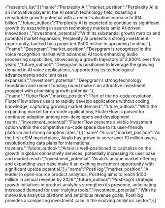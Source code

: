 {"research_list":[{"name":"Perplexity AI","market_position":"Perplexity AI is an innovative player in the AI search technology field, boasting a remarkable growth potential with a recent valuation increase to $14 billion.","future_outlook":"Perplexity AI is expected to continue its significant growth by expanding in search technology markets amid AI-driven innovations.","investment_potential":"With its substantial growth metrics and potential market expansion, Perplexity AI presents a strong investment opportunity, backed by a projected $500 million in upcoming funding."},{"name":"Deepgram","market_position":"Deepgram is recognized in the voice recognition market with advanced AI tools enhancing audio processing capabilities, showcasing a growth trajectory of 2,800% over five years.","future_outlook":"Deepgram is positioned to leverage the growing demand in AI voice applications, supported by its technological advancements and client base expansion.","investment_potential":"Deepgram's strong technology foundation and recent funding round make it an attractive investment prospect with promising growth potential."},{"name":"FlutterFlow","market_position":"Part of the no-code revolution, FlutterFlow allows users to rapidly develop applications without coding knowledge, capturing growing market demand.","future_outlook":"With the expanding market for no-code applications, FlutterFlow is poised for continued adoption among non-developers and development teams.","investment_potential":"FlutterFlow presents a viable investment option within the competitive no-code space due to its user-friendly platform and strong adoption rates."},{"name":"Airalo","market_position":"As the first eSIM marketplace, Airalo has grown to serve over 10 million users, revolutionizing data plans for international travelers.","future_outlook":"Airalo is well-positioned to capitalize on the growth in global connectivity services, potentially increasing its user base and market reach.","investment_potential":"Airalo's unique market offering and expanding user base make it an exciting investment opportunity with significant upside potential."},{"name":"PostHog","market_position":"A leader in open-source product analytics, PostHog aims to reach $100 million in annual revenue by 2026.","future_outlook":"PostHog's strategic growth initiatives in product analytics strengthen its presence, anticipating increased demand for user insights tools.","investment_potential":"With its innovative analytics platform and ambitious revenue goals, PostHog provides a compelling investment case in the evolving analytics sector."}]}
